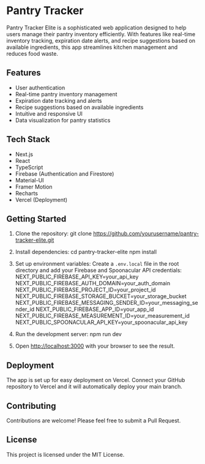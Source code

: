 # Pantry Tracker 

Pantry Tracker Elite is a sophisticated web application designed to help users manage their pantry inventory efficiently. With features like real-time inventory tracking, expiration date alerts, and recipe suggestions based on available ingredients, this app streamlines kitchen management and reduces food waste.

## Features

- User authentication
- Real-time pantry inventory management
- Expiration date tracking and alerts
- Recipe suggestions based on available ingredients
- Intuitive and responsive UI
- Data visualization for pantry statistics

## Tech Stack

- Next.js
- React
- TypeScript
- Firebase (Authentication and Firestore)
- Material-UI
- Framer Motion
- Recharts
- Vercel (Deployment)

## Getting Started

1. Clone the repository:
git clone https://github.com/yourusername/pantry-tracker-elite.git

2. Install dependencies:
cd pantry-tracker-elite
npm install

3. Set up environment variables:
Create a `.env.local` file in the root directory and add your Firebase and Spoonacular API credentials:
NEXT_PUBLIC_FIREBASE_API_KEY=your_api_key
NEXT_PUBLIC_FIREBASE_AUTH_DOMAIN=your_auth_domain
NEXT_PUBLIC_FIREBASE_PROJECT_ID=your_project_id
NEXT_PUBLIC_FIREBASE_STORAGE_BUCKET=your_storage_bucket
NEXT_PUBLIC_FIREBASE_MESSAGING_SENDER_ID=your_messaging_sender_id
NEXT_PUBLIC_FIREBASE_APP_ID=your_app_id
NEXT_PUBLIC_FIREBASE_MEASUREMENT_ID=your_measurement_id
NEXT_PUBLIC_SPOONACULAR_API_KEY=your_spoonacular_api_key

4. Run the development server:
npm run dev

5. Open [http://localhost:3000](http://localhost:3000) with your browser to see the result.

## Deployment

The app is set up for easy deployment on Vercel. Connect your GitHub repository to Vercel and it will automatically deploy your main branch.

## Contributing

Contributions are welcome! Please feel free to submit a Pull Request.

## License

This project is licensed under the MIT License.
